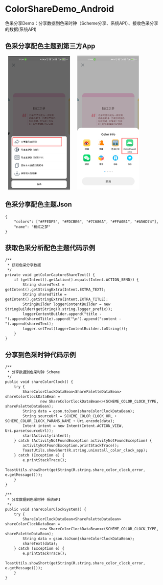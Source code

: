 ColorShareDemo_Android
===
色采分享Demo：分享数据到色采时钟（Scheme分享、系统API）、接收色采分享的数据(系统API)

## 色采分享配色主题到第三方App


<img src="https://github.com/wizeyes-tech/ColorShareDemo_Android/blob/master/image/readme_color_capture_share.png?raw=true" width=40% hspace="10" /> <img src="https://raw.githubusercontent.com/wizeyes-tech/ColorShareDemo_Android/master/image/readme_color_capture_share2.png" width=40% hspace="10" />


## 色采分享配色主题Json

```
{
	"colors": ["#FFEDF5", "#FDCBE6", "#7C686A", "#FFA0B1", "#A56D74"],
	"name": "粉红之梦"
}
```

## 获取色采分析配色主题代码示例

```
/**
 * 获取色采分享数据
 */
private void getColorCaptureShareText() {
    if (getIntent().getAction().equals(Intent.ACTION_SEND)) {
        String sharedText = getIntent().getStringExtra(Intent.EXTRA_TEXT);
        String sharedTitle = getIntent().getStringExtra(Intent.EXTRA_TITLE);
        StringBuilder loggerContentBuilder = new StringBuilder(getString(R.string.logger_prefix));
        loggerContentBuilder.append("title - ").append(sharedTitle).append("\n").append("content - ").append(sharedText);
        logger.setText(loggerContentBuilder.toString());
    }
}
```

## 分享到色采时钟代码示例

```
/**
 * 分享数据到色采时钟 Scheme
 */
public void shareColorClock() {
    try {
        ShareColorClockDataBean<SharePaletteDataBean> shareColorClockDataBean =
                new ShareColorClockDataBean<>(SCHEME_COLOR_CLOCK_TYPE, sharePaletteDataBean);
        String data = gson.toJson(shareColorClockDataBean);
        String sourceUrl = SCHEME_COLOR_CLOCK_URL + SCHEME_COLOR_CLOCK_PARAMS_NAME + Uri.encode(data);
        Intent intent = new Intent(Intent.ACTION_VIEW, Uri.parse(sourceUrl));
        startActivity(intent);
    } catch (ActivityNotFoundException activityNotFoundException) {
        activityNotFoundException.printStackTrace();
        ToastUtils.showShort(R.string.uninstall_color_clock_app);
    } catch (Exception e) {
        e.printStackTrace();
        ToastUtils.showShort(getString(R.string.share_color_clock_error, e.getMessage()));
    }
}

/**
 * 分享数据到色采时钟 系统API
 */
public void shareColorClockSystem() {
    try {
        ShareColorClockDataBean<SharePaletteDataBean> shareColorClockDataBean =
                new ShareColorClockDataBean<>(SCHEME_COLOR_CLOCK_TYPE, sharePaletteDataBean);
        String data = gson.toJson(shareColorClockDataBean);
        shareText(data);
    } catch (Exception e) {
        e.printStackTrace();
        ToastUtils.showShort(getString(R.string.share_color_clock_error, e.getMessage()));
    }
}
```

